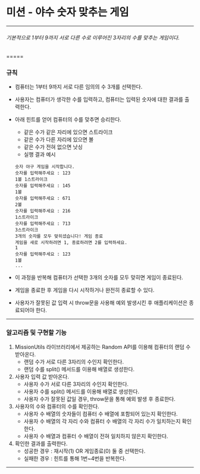 # 미션 - 야수 숫자 맞추는 게임

---

###### 기본적으로 1부터 9까지 서로 다른 수로 이루어진 3자리의 수를 맞추는 게임이다.

=====

### 규칙

- 컴퓨터는 1부터 9까지 서로 다른 임의의 수 3개를 선택한다.
- 사용자는 컴퓨터가 생각한 수를 입력하고, 컴퓨터는 입력된 숫자에 대한 결과를 출력한다.
- 아래 힌트를 얻어 컴퓨터의 수를 맞추면 승리한다.

  - 같은 수가 같은 자리에 있으면 스트라이크
  - 같은 수가 다른 자리에 있으면 볼
  - 같은 수가 전혀 없으면 낫싱
  - 실행 결과 예시

  ```
  숫자 야구 게임을 시작합니다.
  숫자를 입력해주세요 : 123
  1볼 1스트라이크
  숫자를 입력해주세요 : 145
  1볼
  숫자를 입력해주세요 : 671
  2볼
  숫자를 입력해주세요 : 216
  1스트라이크
  숫자를 입력해주세요 : 713
  3스트라이크
  3개의 숫자를 모두 맞히셨습니다! 게임 종료
  게임을 새로 시작하려면 1, 종료하려면 2를 입력하세요.
  1
  숫자를 입력해주세요 : 123
  1볼
  ...
  ```

- 이 과정을 반복해 컴퓨터가 선택한 3개의 숫자를 모두 맞히면 게임이 종료된다.
- 게임을 종료한 후 게임을 다시 시작하거나 완전히 종료할 수 있다.
- 사용자가 잘못된 값 입력 시 throw문을 사용해 예외 발생시킨 후 애플리케이션은 종료되어야 한다.

---

### 알고리즘 및 구현할 기능

1. MissionUtils 라이브러리에서 제공하는 Random API를 이용해 컴퓨터의 랜덤 수 받아온다.
   - 랜덤 수가 서로 다른 3자리의 수인지 확인한다.
   - 랜덤 수를 split() 메서드를 이용해 배열로 생성한다.
2. 사용자 입력 값 받아온다.
   - 사용자 수가 서로 다른 3자리의 수인지 확인한다.
   - 사용자 수를 split() 메서드를 이용해 배열로 생성한다.
   - 사용자 수가 잘못된 값일 경우, throw문을 통해 예외 발생 후 종료한다.
3. 사용자의 수와 컴퓨터의 수를 확인한다.
   - 사용자 수 배열의 숫자들이 컴퓨터 수 배열에 포함되어 있는지 확인한다.
   - 사용자 수 배열의 각 자리 수와 컴퓨터 수 배열의 각 자리 수가 일치하는지 확인한다.
   - 사용자 수 배열과 컴퓨터 수 배열이 전혀 일치하지 않은지 확인한다.
4. 확인한 결과를 출력한다.
   - 성공한 경우 : 재시작(1) OR 게임종료(0) 둘 중 선택한다.
   - 실패한 경우 : 힌트를 통해 1번~4번을 반복한다.

---
